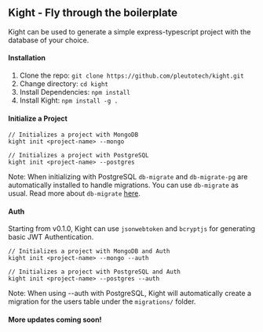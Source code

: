 ## Kight - Fly through the boilerplate
Kight can be used to generate a simple express-typescript project with the database of your choice.

#### Installation
1. Clone the repo: `git clone https://github.com/pleutotech/kight.git`
2. Change directory: `cd kight`
3. Install Dependencies: `npm install`
4. Install Kight: `npm install -g .`

#### Initialize a Project
```
// Initializes a project with MongoDB
kight init <project-name> --mongo

// Initializes a project with PostgreSQL
kight init <project-name> --postgres
```
Note: When initializing with PostgreSQL `db-migrate` and `db-migrate-pg` are automatically installed to handle migrations. You can use `db-migrate` as usual. Read more about `db-migrate` [here](https://db-migrate.readthedocs.io/en/latest/Getting%20Started/commands/).

#### Auth
Starting from v0.1.0, Kight can use `jsonwebtoken` and `bcryptjs` for generating basic JWT Authentication.
```
// Initializes a project with MongoDB and Auth
kight init <project-name> --mongo --auth

// Initializes a project with PostgreSQL and Auth
kight init <project-name> --postgres --auth
```
Note: When using --auth with PostgreSQL, Kight will automatically create a migration for the users table under the `migrations/` folder. 

#### More updates coming soon!
